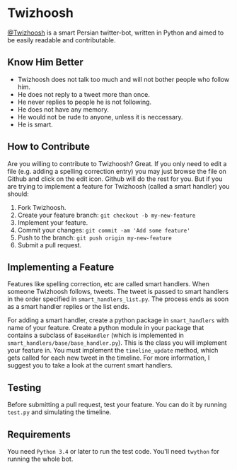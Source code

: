# Twizhoosh

[@Twizhoosh](https://twitter.com/twizhoosh) is a smart Persian twitter-bot, written in Python and aimed to be easily readable and contributable.
 
## Know Him Better
- Twizhoosh does not talk too much and will not bother people who follow him.
- He does not reply to a tweet more than once.
- He never replies to people he is not following.
- He does not have any memory.
- He would not be rude to anyone, unless it is neccessary.
- He is smart.
 
## How to Contribute
 
Are you willing to contribute to Twizhoosh? Great. If you only need to edit a file (e.g. adding a spelling correction entry) you may just browse the file on Github and click on the edit icon. Github will do the rest for you. But if you are trying to implement a feature for Twizhoosh (called a smart handler) you should:

1. Fork Twizhoosh.
2. Create your feature branch: `git checkout -b my-new-feature`
3. Implement your feature.
4. Commit your changes: `git commit -am 'Add some feature'`
5. Push to the branch: `git push origin my-new-feature`
6. Submit a pull request.
 
## Implementing a Feature
 
Features like spelling correction, etc are called smart handlers. When someone Twizhoosh follows, tweets. The tweet is passed to smart handlers in the order specified in `smart_handlers_list.py`. The process ends as soon as a smart handler replies or the list ends.

For adding a smart handler, create a python package in `smart_handlers` with name of your feature. Create a python module in your package that contains a subclass of `BaseHandler` (which is implemented in `smart_handlers/base/base_handler.py`). This is the class you will implement your feature in. You must implement the `timeline_update` method, which gets called for each new tweet in the timeline. For more information, I suggest you to take a look at the current smart handlers.

## Testing
Before submitting a pull request, test your feature. You can do it by running `test.py` and simulating the timeline.

## Requirements
You need `Python 3.4` or later to run the test code. You'll need `twython` for running the whole bot.
